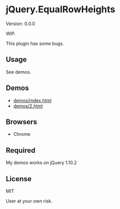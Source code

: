 # jQuery.EqualRowHeights

Version: 0.0.0

WIP.

This plugin has some bugs.

## Usage

See demos.

## Demos

* [demos/index.html](http://geckotang.github.io/jQuery.EqualRowHeights/demos/index.html)
* [demos/2.html](http://geckotang.github.io/jQuery.EqualRowHeights/demos/2.html)

## Browsers

* Chrome

## Required

My demos works on jQuery 1.10.2

## License

MIT

User at your own risk.
